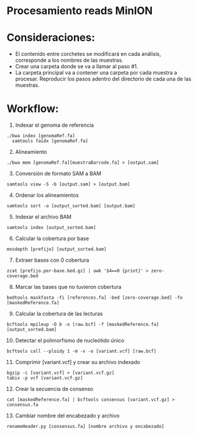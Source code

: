 # Procesamiento reads MinION

# Consideraciones:
- El contenido entre corchetes se modificará en cada análisis, corresponde a los nombres de las muestras.
- Crear una carpeta donde se va a llamar al paso #1.
- La carpeta principal va a contener una carpeta por cada muestra a procesar. Reproducir los pasos adentro del directorio de cada una de las muestras.

# Workflow:

1. Indexar el genoma de referencia
```
./bwa index [genomaRef.fa] 
  samtools faidx [genomaRef.fa]
```

2. Alineamiento
```
./bwa mem [genomaRef.fa][muestraBarcode.fa] > [output.sam]
```

3. Conversión de formato SAM a BAM
```
samtools view -S -b [output.sam] > [output.bam]
```

4. Ordenar los alineamientos
```
samtools sort -o [output_sorted.bam] [output.bam] 
```

5. Indexar el archivo BAM
```
samtools index [output_sorted.bam]
```

6. Calcular la cobertura por base
```
mosdepth [prefijo] [output_sorted.bam]
```

7. Extraer bases con 0 cobertura
```
zcat [prefijo.per-base.bed.gz] | awk '$4==0 {print}' > zero-coverage.bed
```

8.  Marcar las bases que no tuvieron cobertura
```
bedtools maskfasta -fi [references.fa] -bed [zero-coverage.bed] -fo [maskedReference.fa]
```

9. Calcular la cobertura de las lecturas
```
bcftools mpileup -O b -o [raw.bcf] -f [maskedReference.fa] [output_sorted.bam]
```

10. Detectar el polimorfismo de nucleótido único
```
bcftools call --ploidy 1 -m -v -o [variant.vcf] [raw.bcf]
```

11. Comprimir [variant.vcf] y crear su archivo indexado
```
bgzip -c [variant.vcf] > [variant.vcf.gz]
tabix -p vcf [variant.vcf.gz]
```

12. Crear la secuencia de consenso
```
cat [maskedReference.fa] | bcftools consensus [variant.vcf.gz] > consensus.fa
```

13. Cambiar nombre del encabezado y archivo
```
renameHeader.py [consensus.fa] [nombre archivo y encabezado]
```
